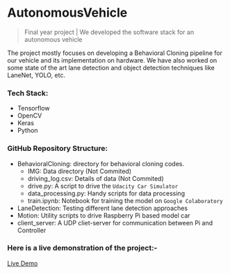 # AutonomousVehicle
> Final year project | 
> We developed the software stack for an autonomous vehicle

The project mostly focuses on developing a Behavioral Cloning pipeline for our vehicle and its implementation on hardware. We have also worked on some state of the art lane detection and object detection techniques like LaneNet, YOLO, etc. 

### Tech Stack:
- Tensorflow
- OpenCV
- Keras
- Python


### GitHub Repository Structure:
- BehavioralCloning: directory for behavioral cloning codes. 
  - IMG: Data directory (Not Commited)
  - driving_log.csv: Details of data (Not Commited)
  - drive.py: A script to drive the `Udacity Car Simulator`
  - data_processing.py: Handy scripts for data processing
  - train.ipynb: Notebook for training the model on `Google Colaboratory`
- LaneDetection: Testing different lane detection approaches
- Motion: Utility scripts to drive Raspberry Pi based model car
- client_server: A UDP cliet-server for communication between Pi and Controller


### Here is a live demonstration of the project:-
[Live Demo](https://www.linkedin.com/posts/mohdomama_covid19-activity-6654735664971636736-BW5Y)
